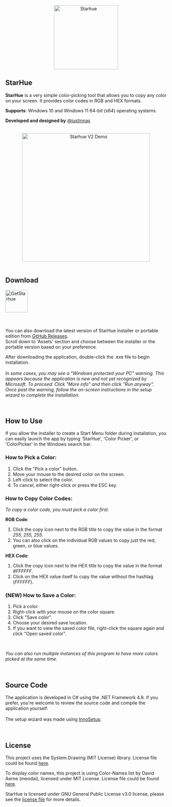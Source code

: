 <div align="center">
  <img src="https://github.com/user-attachments/assets/b1878cd4-4d7d-4387-beb6-4b0bc24ba150" alt="Starhue" height="200">
</div>


## StarHue

**StarHue** is a very simple color-picking tool that allows you to copy any color on your screen. It provides color codes in RGB and HEX formats.

**Supports**: Windows 10 and Windows 11 64-bit (x64) operating systems.

**Developed and designed by** [@justinnas](https://github.com/justinnas)

<br>

<div align="center" style="border-radius: 10px">
  <img src="https://github.com/user-attachments/assets/fc065fcf-2dbf-4e0e-8f5e-f1f6fc811447" alt="Starhue V2 Demo" height="400">
</div>

<br>

## **Download**

<div>
  <a href="https://github.com/justinnas/StarHue-Color-Picker/releases/download/v2.0/StarHue-v2.0-Setup.exe">
    <img src="https://github.com/user-attachments/assets/9bdc6abd-a08f-4e76-be75-961d9e2b22a7" height="70" alt="GetStarhue"/>
  </a>
</div>
<br><br>

You can also download the latest version of StarHue installer or portable edition from [GitHub Releases](https://github.com/justinnas/StarHue-Color-Picker/releases/).<br>
Scroll down to 'Assets' section and choose between the installer or the portable version based on your preference.

After downloading the application, double-click the .exe file to begin installation.<br/><br/>
*In some cases, you may see a "Windows protected your PC" warning. This appears because the application is new and not yet recognized by Microsoft. To proceed: Click "More info" and then click "Run anyway".
<br/>Once past the warning, follow the on-screen instructions in the setup wizard to complete the installation.*


<br>

## How to Use
If you allow the installer to create a Start Menu folder during installation, you can easily launch the app by typing 'StarHue', 'Color Picker', or 'ColorPicker' in the Windows search bar.

### How to Pick a Color:
1. Click the "Pick a color" button.
2. Move your mouse to the desired color on the screen.
3. Left-click to select the color.
4. To cancel, either right-click or press the ESC key.

### How to Copy Color Codes:

*To copy a color code, you must pick a color first.*

**RGB Code**:

1. Click the copy icon next to the RGB title to copy the value in the format *255, 255, 255*.
2. You can also click on the individual RGB values to copy just the red, green, or blue values.

**HEX Code**:

1. Click the copy icon next to the HEX title to copy the value in the format *#FFFFFF*.
2. Click on the HEX value itself to copy the value without the hashtag (*FFFFFF*).

### (NEW) How to Save a Color:
1. Pick a color.
2. Right-click with your mouse on the color square.
3. Click "Save color".
4. Choose your desired save location.
5. If you want to view the saved color file, right-click the square again and click "Open saved color".

<br>

*You can also run multiple instances of this program to have more colors picked at the same time.*

<br>

## **Source Code**

The application is developed in C# using the .NET Framework 4.8. If you prefer, you're welcome to review the source code and compile the application yourself.<br/><br/>
The setup wizard was made using [InnoSetup](https://jrsoftware.org/isinfo.php).

<br>

## License

This project uses the System.Drawing (MIT License) library. License file could be found [here](https://github.com/justinnas/StarHue-Color-Picker/tree/main/Licenses).

To display color names, this project is using Color-Names list by David Aerne (meodai), licensed under MIT License. License file could be found [here](https://github.com/justinnas/StarHue-Color-Picker/tree/main/Licenses).

StarHue is licensed under GNU General Public License v3.0 license, please see the [license file](https://github.com/justinnas/StarHue-Color-Picker/blob/main/LICENSE.txt) for more details.
